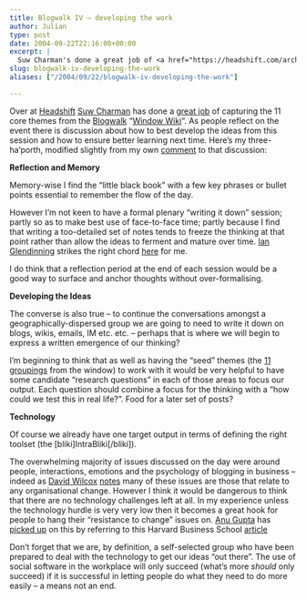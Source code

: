 ```yaml
---
title: Blogwalk IV – developing the work
author: Julian
type: post
date: 2004-09-22T22:16:00+00:00
excerpt: |
  Suw Charman's done a great job of <a href="https://headshift.com/archives/002150.cfm">capturing</a> the 11 core themes from the <a href="https://www.synesthesia.co.uk/blog/archives/2004/09/18/blogwalk-iv/">Blogwalk</a> "<a href="https://headshift.com/archives/002152.cfm">Window Wiki</a>". As people reflect on the event there is discussion about how to best develop the ideas from this session and how to ensure better learning next time.
slug: blogwalk-iv-developing-the-work 
aliases: ["/2004/09/22/blogwalk-iv-developing-the-work"]

---
```

Over at [Headshift][1] [Suw Charman][2] has done a [great job][3] of capturing the 11 core themes from the [Blogwalk][4] &#8220;[Window Wiki][5]&#8220;. As people reflect on the event there is discussion about how to best develop the ideas from this session and how to ensure better learning next time. Here&#8217;s my three-ha&#8217;porth, modified slightly from my own [comment][6] to that discussion:

**Reflection and Memory**

Memory-wise I find the &#8220;little black book&#8221; with a few key phrases or bullet points essential to remember the flow of the day.

However I&#8217;m not keen to have a formal plenary &#8220;writing it down&#8221; session; partly so as to make best use of face-to-face time; partly because I find that writing a too-detailed set of notes tends to freeze the thinking at that point rather than allow the ideas to ferment and mature over time. [Ian Glendinning][7] strikes the right chord [here][8] for me.

I do think that a reflection period at the end of each session would be a good way to surface and anchor thoughts without over-formalising.

**Developing the Ideas**

The converse is also true &#8211; to continue the conversations amongst a geographically-dispersed group we are going to need to write it down on blogs, wikis, emails, IM etc. etc. &#8211; perhaps that is where we will begin to express a written emergence of our thinking?

I&#8217;m beginning to think that as well as having the &#8220;seed&#8221; themes (the [11 groupings][9] from the window) to work with it would be very helpful to have some candidate &#8220;research questions&#8221; in each of those areas to focus our output. Each question should combine a focus for the thinking with a &#8220;how could we test this in real life?&#8221;. Food for a later set of posts?

**Technology**

Of course we already have one target output in terms of defining the right toolset (the [bliki]IntraBliki[/bliki]).

The overwhelming majority of issues discussed on the day were around people, interactions, emotions and the psychology of blogging in business &#8211; indeed as [David Wilcox][10] [notes][11] many of these issues are those that relate to any organisational change. However I think it would be dangerous to think that there are no technology challenges left at all. In my experience unless the technology hurdle is very very low then it becomes a great hook for people to hang their &#8220;resistance to change&#8221; issues on. [Anu Gupta][12] has [picked up][13] on this by referring to this Harvard Business School [article][14]

Don&#8217;t forget that we are, by definition, a self-selected group who have been prepared to deal with the technology to get our ideas &#8220;out there&#8221;. The use of social software in the workplace will only succeed (what&#8217;s more _should_ only succeed) if it is successful in letting people do what they need to do more easily &#8211; a means not an end.

 [1]: https://headshift.com/moments.cfm
 [2]: https://chocnvodka.blogware.com/blog
 [3]: https://headshift.com/archives/002150.cfm
 [4]: https://www.synesthesia.co.uk/blog/archives/2004/09/18/blogwalk-iv/
 [5]: https://headshift.com/archives/002152.cfm
 [6]: https://purpleslurple.net/ps.php?theurl=https://headshift.com/archives/002150.cfm#purp269
 [7]: https://www.psybertron.org/
 [8]: https://purpleslurple.net/ps.php?theurl=https://headshift.com/archives/002150.cfm#purp230
 [9]: https://purpleslurple.net/ps.php?theurl=https://headshift.com/archives/002150.cfm#purp156
 [10]: https://partnerships.typepad.com/civic/
 [11]: https://partnerships.typepad.com/civic/2004/09/window_wiki_the.html
 [12]: https://www.scalefree.info/
 [13]: https://www.scalefree.info/2004/09/4_ways_to_pick_.html
 [14]: https://hbswk.hbs.edu/item.jhtml?id=4378&t=strategy "How to pick a winning product"